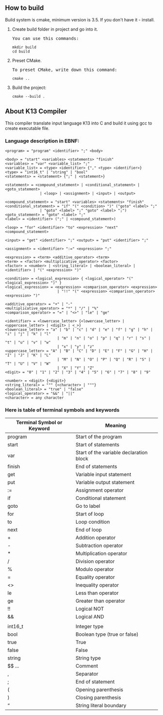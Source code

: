## How to build
Build system is cmake, minimum version is 3.5. If you don't have it - install.
1. Create build folder in project and go into it.
    <pre>You can use this commands:</pre>
    ```
    mkdir build
    cd build
    ```

2. Preset CMake.
    <pre>To preset CMake, write down this command:</pre>
    ```
    cmake ..
    ```

3. Build the project:
    ```
    cmake --build .
    ```

## About K13 Compiler
This compiler translate input language K13 into C and build it using gcc to create executable file.
### Language description in EBNF:
```
<program> = "program" <identifier> ";" <body>

<body> = "start" <variables> <statements> "finish" 
<variables> = "var" <variable_list> ";" 
<variable_list> = <type> <identifier> {"," <type> <identifier>} 
<type> = "int16_t" | "string" | "bool"
<statements> = <statement> {";" | <statement>} 

<statement> = <compound_statement> | <conditional_statement> | <goto_statement> 
                | <loop> | <assignment> | <input> | <output>

<compound_statement> = "start" <variables> <statements> "finish" 
<conditional_statement> = "if" "(" <condition> ")" ("goto" <label> ";" 
                | "goto" <label> ";" "goto" <label> ";") 
<goto_statement> = "goto" <label> ";" 
<label> = <identifier> (";" | <compound_statement>)

<loop> = "for" <identifier> "to" <expression> "next" <compound_statement>

<input> = "get" <identifier> ";" <output> = "put" <identifier> ";"

<assignment> = <identifier> ":=" <expression> ";"

<expression> = <term> <additive_operator> <term> 
<term> = <factor> <multiplicative_operator> <factor> 
<factor> = <number> | <string_literal> | <boolean_literal> | <identifier> | "(" <expression> ")"

<condition> = <logical_expression> { <logical_operator> "(" <logical_expression> ")" } 
<logical_expression> = <expression> <comparison_operator> <expression> 
                        | "!!" "(" <expression> <comparison_operator> <expression> ")" 

<additive_operator> = "+" | "-" 
<multiplicative_operator> = "*" | "/" | "%" 
<comparison_operator> = "=" | "<>" | "le" | "ge"

<identifier> = <lowercase_letter> {<lowercase_letter> | <uppercase_letter> | <digit> | <_>} 
<lowercase_letter> = "a" | "b" | "c" | "d" | "e" | "f" | "g" | "h" | "i" | "j" | "k" | "l" 
                        | "m" | "n" | "o" | "p" | "q" | "r" | "s" | "t" | "u" | "v" | "w" 
                        | "x" | "y" | "z" 
<uppercase_letter> = "A" | "B" | "C" | "D" | "E" | "F" | "G" | "H" | "I" | "J" | "K" | "L" 
                        | "M" | "N" | "O" | "P" | "Q" | "R" | "S" | "T" | "U" | "V" | "W" 
                        | "X" | "Y" | "Z" 
<digit> = "0" | "1" | "2" | "3" | "4" | "5" | "6" | "7" | "8" | "9" 

<number> = <digit> {<digit>} 
<string_literal> = """ {<character> | """} 
<boolean_literal> = "true" | "false" 
<logical_operator> = "&&" | "||" 
<character> = any character
```
### Here is table of terminal symbols and keywords

| Terminal Symbol or Keyword | Meaning                          |
| -------------------------- | -------------------------------- |
| program                    | Start of the program             |
| start                      | Start of statements              |
| var                        | Start of the variable declaration block |
| finish                     | End of statements                |
| get                        | Variable input statement         |
| put                        | Variable output statement        |
| :=                         | Assignment operator              |
| if                         | Conditional statement            |
| goto                       | Go to label                      |
| for                        | Start of loop                    |
| to                         | Loop condition                   |
| next                       | End of loop                      |
| +                          | Addition operator                |
| -                          | Subtraction operator             |
| *                          | Multiplication operator          |
| /                          | Division operator                |
| %                          | Modulo operator                  |
| =                          | Equality operator                |
| <>                         | Inequality operator              |
| le                         | Less than operator               |
| ge                         | Greater than operator            |
| !!                         | Logical NOT                      |
| &&                         | Logical AND                      |
| ||                         | Logical OR                       |
| int16_t                    | Integer type                     |
| bool                       | Boolean type (true or false)     |
| true                       | True                             |
| false                      | False                            |
| string                     | String type                      |
| $$ ...                     | Comment                          |
| ,                          | Separator                        |
| ;                          | End of statement                 |
| (                          | Opening parenthesis              |
| )                          | Closing parenthesis              |
| “                          | String literal boundary          |